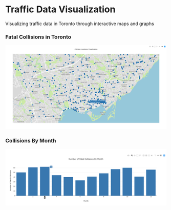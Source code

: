 # Traffic Data Visualization

Visualizing traffic data in Toronto through interactive maps and graphs

### Fatal Collisions in Toronto
![collision toronto screenshot](/screenshots/collisions_toronto.png)

### Collisions By Month
![collision by month screenshot](/screenshots/collisions_by_month.png)
